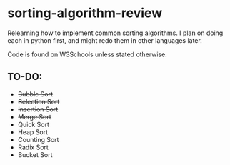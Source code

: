 # sorting-algorithm-review
Relearning how to implement common sorting algorithms. I plan on doing each in python first, and might redo them in other languages later.

Code is found on W3Schools unless stated otherwise.

## TO-DO:
- ~~Bubble Sort~~
- ~~Selection Sort~~
- ~~Insertion Sort~~
- ~~Merge Sort~~
- Quick Sort
- Heap Sort
- Counting Sort
- Radix Sort
- Bucket Sort
